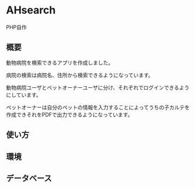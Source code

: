 # AHsearch

PHP自作

## 概要

動物病院を検索できるアプリを作成しました。

病院の検索は病院名、住所から検索できるようになっています。

動物病院ユーザとペットオーナーユーザに分け、それぞれでログインできるようにしています。

ペットオーナーは自分のペットの情報を入力することによってうちの子カルテを作成できそれをPDFで出力できるようになっています。
## 使い方

## 環境

## データベース
